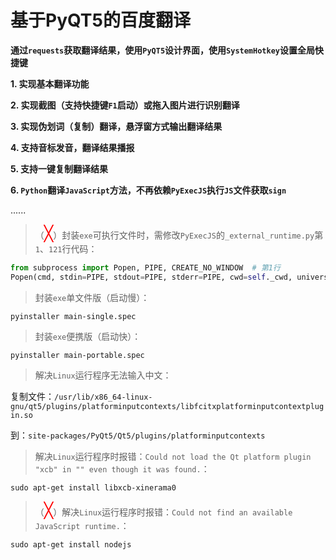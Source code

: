 # 基于PyQT5的百度翻译

**通过`requests`获取翻译结果，使用`PyQT5`设计界面，使用`SystemHotkey`设置全局快捷键**

**1. 实现基本翻译功能**

**2. 实现截图（支持快捷键`F1`启动）或拖入图片进行识别翻译**

**3. 实现伪划词（复制）翻译，悬浮窗方式输出翻译结果**

**4. 支持音标发音，翻译结果播报**

**5. 支持一键复制翻译结果**

**6. `Python`翻译`JavaScript`方法，不再依赖`PyExecJS`执行`JS`文件获取`sign`**

......



> （<font color=red size=5>╳</font>）封装`exe`可执行文件时，需修改`PyExecJS`的`_external_runtime.py`第`1`、`121`行代码：

```python
from subprocess import Popen, PIPE, CREATE_NO_WINDOW  # 第1行
Popen(cmd, stdin=PIPE, stdout=PIPE, stderr=PIPE, cwd=self._cwd, universal_newlines=True, creationflags=CREATE_NO_WINDOW)  # 第121行
```



> 封装`exe`单文件版（启动慢）：

```shell
pyinstaller main-single.spec
```



> 封装`exe`便携版（启动快）：

```shell
pyinstaller main-portable.spec
```



> 解决`Linux`运行程序无法输入中文：

复制文件：`/usr/lib/x86_64-linux-gnu/qt5/plugins/platforminputcontexts/libfcitxplatforminputcontextplugin.so`

到：`site-packages/PyQt5/Qt5/plugins/platforminputcontexts`



> 解决`Linux`运行程序时报错：`Could not load the Qt platform plugin "xcb" in "" even though it was found.`：

```shell
sudo apt-get install libxcb-xinerama0
```



> （<font color=red size=5>╳</font>）解决`Linux`运行程序时报错：`Could not find an available JavaScript runtime.`：

```shell
sudo apt-get install nodejs
```



